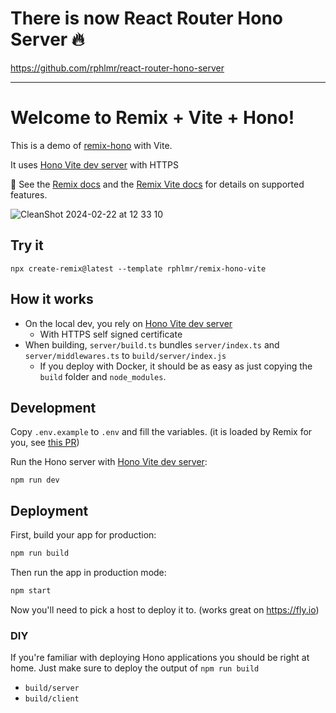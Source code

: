 # There is now React Router Hono Server 🔥

https://github.com/rphlmr/react-router-hono-server

---

# Welcome to Remix + Vite + Hono!

This is a demo of [remix-hono](https://github.com/sergiodxa/remix-hono) with Vite.

It uses
[Hono Vite dev server](https://github.com/honojs/vite-plugins/blob/main/packages/dev-server/README.md)
with HTTPS

📖 See the [Remix docs](https://remix.run/docs) and the
[Remix Vite docs](https://remix.run/docs/en/main/future/vite) for details on supported features.

![CleanShot 2024-02-22 at 12 33 10](https://github.com/rphlmr/remix-hono-vite/assets/20722140/26ed6547-c776-40bd-8556-af58dd91331b)

## Try it

```shellscript
npx create-remix@latest --template rphlmr/remix-hono-vite
```

## How it works

- On the local dev, you rely on
  [Hono Vite dev server](https://github.com/honojs/vite-plugins/blob/main/packages/dev-server/README.md)
  - With HTTPS self signed certificate
- When building, `server/build.ts` bundles `server/index.ts` and `server/middlewares.ts` to
  `build/server/index.js`
  - If you deploy with Docker, it should be as easy as just copying the `build` folder and
    `node_modules`.

## Development

Copy `.env.example` to `.env` and fill the variables. (it is loaded by Remix for you, see
[this PR](https://github.com/remix-run/remix/pull/7958))

Run the Hono server with
[Hono Vite dev server](https://github.com/honojs/vite-plugins/blob/main/packages/dev-server/README.md):

```shellscript
npm run dev
```

## Deployment

First, build your app for production:

```sh
npm run build
```

Then run the app in production mode:

```sh
npm start
```

Now you'll need to pick a host to deploy it to. (works great on https://fly.io)

### DIY

If you're familiar with deploying Hono applications you should be right at home. Just make sure to
deploy the output of `npm run build`

- `build/server`
- `build/client`
